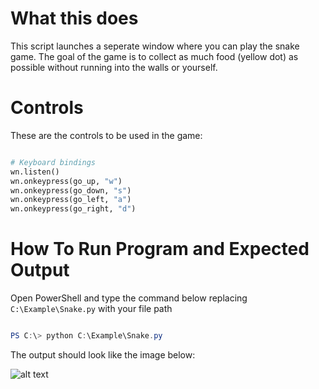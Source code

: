 # What this does
This script launches a seperate window where you can play the snake game. The goal of the game is to collect as much food (yellow dot) as possible without running into the walls or yourself.

# Controls
These are the controls to be used in the game:


```python

# Keyboard bindings
wn.listen()
wn.onkeypress(go_up, "w")
wn.onkeypress(go_down, "s")
wn.onkeypress(go_left, "a")
wn.onkeypress(go_right, "d")

```

# How To Run Program and Expected Output
Open PowerShell and type the command below replacing ```C:\Example\Snake.py``` with your file path

```powershell

PS C:\> python C:\Example\Snake.py

````

The output should look like the image below:

![alt text](https://github.com/BRoe-Code/it3038c-scripts/blob/master/Python/Project%202/Snake%20Example.PNG "Logo Title Text 1")
